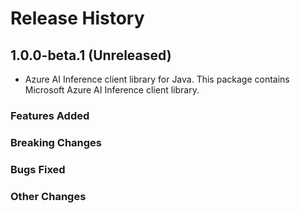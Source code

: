 # Release History

## 1.0.0-beta.1 (Unreleased)

- Azure AI Inference client library for Java. This package contains Microsoft Azure AI Inference client library.

### Features Added

### Breaking Changes

### Bugs Fixed

### Other Changes
